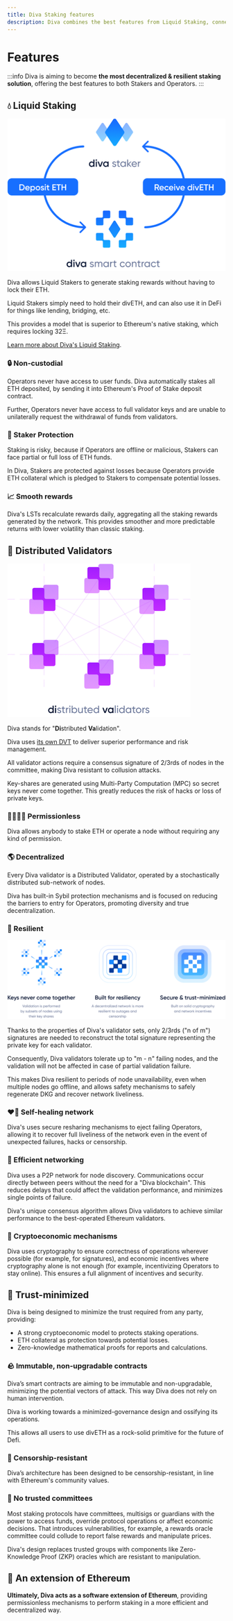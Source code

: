 ```yaml
---
title: Diva Staking features
description: Diva combines the best features from Liquid Staking, connecting them to economic guarantees and decentralization features focused on resiliency.
---
```


# Features

:::info
Diva is aiming to become **the most decentralized & resilient staking solution**, offering the best features to both Stakers and Operators.
:::


## 💧 Liquid Staking

<div style={{textAlign: 'center'}}>

![Liquid Staking](img/liquid-staking.png)
</div>

Diva allows Liquid Stakers to generate staking rewards without having to lock their ETH.

Liquid Stakers simply need to hold their divETH, and can also use it in DeFi for things like lending, bridging, etc.

This provides a model that is superior to Ethereum's native staking, which requires locking 32Ξ.

[Learn more about Diva's Liquid Staking](lst).

### 🔒 Non-custodial

Operators never have access to user funds. Diva automatically stakes all ETH deposited, by sending it into Ethereum's Proof of Stake deposit contract.

Further, Operators never have access to full validator keys and are unable to unilaterally request the withdrawal of funds from validators.

### 🤝 Staker Protection

Staking is risky, because if Operators are offline or malicious, Stakers can face partial or full loss of ETH funds.

In Diva, Stakers are protected against losses because Operators provide ETH collateral which is pledged to Stakers to compensate potential losses.

### 📈 Smooth rewards

Diva's LSTs recalculate rewards daily, aggregating all the staking rewards generated by the network. This provides smoother and more predictable returns with lower volatility than classic staking.

## 💠 Distributed Validators

<div style={{textAlign: 'center'}}>

![Distributed Validators](img/distributed-validators.png)
</div>


Diva stands for "**Di**stributed **Va**lidation".

Diva uses [its own DVT](dvt) to deliver superior performance and risk management. 

All validator actions require a consensus signature of 2/3rds of nodes in the committee, making Diva resistant to collusion attacks.

Key-shares are generated using Multi-Party Computation (MPC) so secret keys never come together. This greatly reduces the risk of hacks or loss of private keys.

### 👨‍👩‍👧‍👦 Permissionless 

Diva allows anybody to stake ETH or operate a node without requiring any kind of permission.

### 🌎 Decentralized

Every Diva validator is a Distributed Validator, operated by a stochastically distributed sub-network of nodes.

Diva has built-in Sybil protection mechanisms and is focused on reducing the barriers to entry for Operators, promoting diversity and true decentralization.

### 🌳 Resilient

<div style={{textAlign: 'center'}}>

![DVT resiliency](img/dvt-resiliency.png)
</div>


Thanks to the properties of Diva's validator sets, only 2/3rds ("n of m") signatures are needed to reconstruct the total signature representing the private key for each validator.

Consequently, Diva validators tolerate up to "m - n" failing nodes, and the validation will not be affected in case of partial validation failure.

This makes Diva resilient to periods of node unavailability, even when multiple nodes go offline, and allows safety mechanisms to safely regenerate DKG and recover network liveliness.

### ❤️‍🔥 Self-healing network

Diva's uses secure resharing mechanisms to eject failing Operators, allowing it to recover full liveliness of the network even in the event of unexpected failures, hacks or censorship.

### 🚅 Efficient networking

Diva uses a P2P network for node discovery. Communications occur directly between peers without the need for a "Diva blockchain". This reduces delays that could affect the validation performance, and minimizes single points of failure.

Diva's unique consensus algorithm allows Diva validators to achieve similar performance to the best-operated Ethereum validators.

### 🔢 Cryptoeconomic mechanisms

Diva uses cryptography to ensure correctness of operations wherever possible (for example, for signatures), and economic incentives where cryptography alone is not enough (for example, incentivizing Operators to stay online). This ensures a full alignment of incentives and security.


## 👀 Trust-minimized

Diva is being designed to minimize the trust required from any party, providing:

- A strong cryptoeconomic model to protects staking operations.
- ETH collateral as protection towards potential losses.
- Zero-knowledge mathematical proofs for reports and calculations.

### 🪨 Immutable, non-upgradable contracts

Diva’s smart contracts are aiming to be immutable and non-upgradable, minimizing the potential vectors of attack. This way Diva does not rely on human intervention.

Diva is working towards a minimized-governance design and ossifying its operations.

This allows all users to use divETH as a rock-solid primitive for the future of Defi.

### 💬 Censorship-resistant

Diva’s architecture has been designed to be censorship-resistant, in line with Ethereum's community values.

### 🛂 No trusted committees

Most staking protocols have committees, multisigs or guardians with the power to access funds, override protocol operations or affect economic decisions. That introduces vulnerabilities, for example, a rewards oracle committee could collude to report false rewards and manipulate prices.

Diva's design replaces trusted groups with components like Zero-Knowledge Proof (ZKP) oracles which are resistant to manipulation.

## 💠 An extension of Ethereum

**Ultimately, Diva acts as a software extension of Ethereum**, providing permissionless mechanisms to perform staking in a more efficient and decentralized way.
